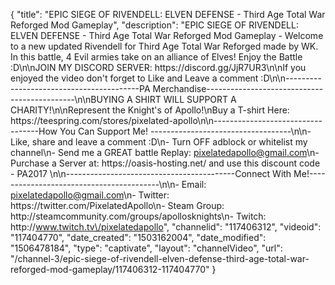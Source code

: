 {
    "title": "EPIC SIEGE OF RIVENDELL: ELVEN DEFENSE - Third Age Total War Reforged Mod Gameplay",
    "description": "EPIC SIEGE OF RIVENDELL: ELVEN DEFENSE - Third Age Total War Reforged Mod Gameplay - Welcome to a new updated Rivendell for Third Age Total War Reforged made by WK. In this battle, 4 Evil armies take on an alliance of Elves! Enjoy the Battle :D\n\nJOIN MY DISCORD SERVER: https:\/\/discord.gg\/JjR7UR3\n\nIf you enjoyed the video don't forget to Like and Leave a comment :D\n\n-----------------------------------------PA Merchandise---------------------------------------------\n\nBUYING A SHIRT WILL SUPPORT A CHARITY!\n\nRepresent the Knight's of Apollo!\nBuy a T-shirt Here: https:\/\/teespring.com\/stores\/pixelated-apollo\n\n----------------------------------How You Can Support Me! -----------------------------------\n\n- Like, share and leave a comment :D\n- Turn OFF adblock or whitelist my channel\n- Send me a GREAT battle Replay: pixelatedapollo@gmail.com\n- Purchase a Server at: https:\/\/oasis-hosting.net\/ and use this discount code - PA2017 \n\n------------------------------------------Connect With Me!-----------------------------------------\n\n- Email: pixelatedapollo@gmail.com\n- Twitter: https:\/\/twitter.com\/PixelatedApollo\n- Steam Group:  http:\/\/steamcommunity.com\/groups\/apollosknights\n- Twitch: http:\/\/www.twitch.tv\/pixelatedapollo",
    "channelid": "117406312",
    "videoid": "117404770",
    "date_created": "1503162004",
    "date_modified": "1506478184",
    "type": "captivate",
    "layout": "channelVideo",
    "url": "\/channel-3\/epic-siege-of-rivendell-elven-defense-third-age-total-war-reforged-mod-gameplay\/117406312-117404770"
}